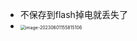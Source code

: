 * 不保存到flash掉电就丢失了
* <img src="https://cvp.oss-cn-shanghai.aliyuncs.com/picgo/202306011558172.png" alt="image-20230601155815106" style="zoom:50%;" />